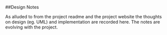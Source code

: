 ##Design Notes

As alluded to from the project readme and the project website the thoughts on design (eg. UML) and implementation are recorded here. The notes are evolving with the project.
